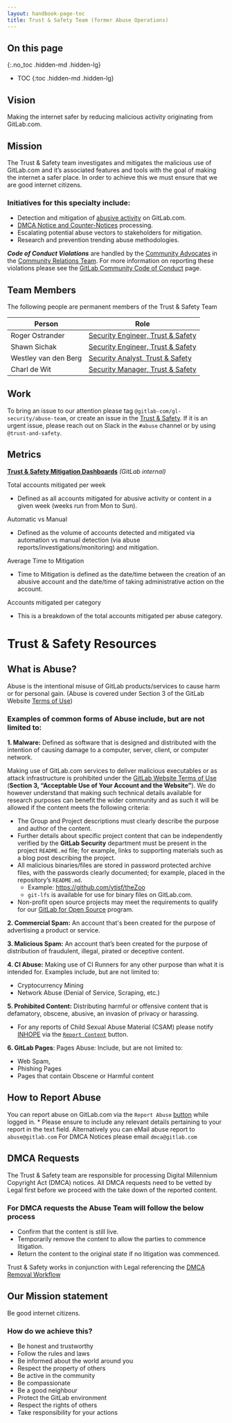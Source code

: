 ```yaml
---
layout: handbook-page-toc
title: Trust & Safety Team (former Abuse Operations)
---
```


## On this page
{:.no_toc .hidden-md .hidden-lg}

- TOC
{:toc .hidden-md .hidden-lg}

## Vision

Making the internet safer by reducing malicious activity originating from GitLab.com.
 
## Mission

The Trust & Safety team investigates and mitigates the malicious use of GitLab.com and it’s associated features and tools with the goal of making the internet a safer place. In order to achieve this we must ensure that we are good internet citizens. 
 
### Initiatives for this specialty include:

* Detection and mitigation of [abusive activity](#what-is-abuse) on GitLab.com.
* [DMCA Notice and Counter-Notices](#dmca-requests) processing.
* Escalating potential abuse vectors to stakeholders for mitigation.
* Research and prevention trending abuse methodologies.
 
***Code of Conduct Violations*** are handled by the [Community Advocates](/handbook/marketing/community-relations/community-advocacy/) in the [Community Relations Team](/handbook/marketing/community-relations/). For more information on reporting these violations please see the [GitLab Community Code of Conduct](https://about.gitlab.com/community/contribute/code-of-conduct/) page.

## Team Members

The following people are permanent members of the Trust & Safety Team

<table>
<thead>
<tr>
<th>Person</th>
<th>Role</th>
</tr>
</thead>
<tbody>
<tr>
<td>Roger Ostrander</td>
<td><a href="/job-families/engineering/security-engineer">Security Engineer, Trust & Safety</a></td>
</tr>
<tr>
<td>Shawn Sichak</td>
<td><a href="/job-families/engineering/security-engineer">Security Engineer, Trust & Safety</a></td>
</tr>
<tr>
<td>Westley van den Berg</td>
<td><a href="/job-families/engineering/security-analyst">Security Analyst, Trust & Safety</a></td>
</tr>
<tr>
<td>Charl de Wit</td>
<td><a href="/job-families/engineering/security-management">Security Manager, Trust & Safety</a></td>
</tr>
</tbody>
</table>
 
## Work

To bring an issue to our attention please tag `@gitlab-com/gl-security/abuse-team`, or create an issue in the [Trust & Safety](https://gitlab.com/gitlab-com/gl-security/abuse-team/abuse/-/issues/new?issue%5Bassignee_id%5D=&issue%5Bmilestone_id%5D=). If it is an urgent issue, please reach out on Slack in the `#abuse` channel or by using `@trust-and-safety`. 

## Metrics

**[Trust & Safety Mitigation Dashboards](https://app.periscopedata.com/app/gitlab/642878/WIP:-Abuse-Mitigation-Dashboard)** *(GitLab internal)*

Total accounts mitigated per week
  - Defined as all accounts mitigated for abusive activity or content in a given week (weeks run from Mon to Sun).

Automatic vs Manual
  - Defined as the volume of accounts detected and mitigated via automation vs manual detection (via abuse reports/investigations/monitoring) and mitigation. 

Average Time to Mitigation
  - Time to Mitigation is defined as the date/time between the creation of an abusive account and the date/time of taking administrative action on the account.  

Accounts mitigated per category
  - This is a breakdown of the total accounts mitigated per abuse category.
 
# Trust & Safety Resources
 
## What is Abuse?
Abuse is the intentional misuse of GitLab products/services to cause harm or for personal gain. (Abuse is covered under Section 3 of the GitLab Website [Terms of Use](/terms/#gitlab_com))

### Examples of common forms of Abuse include, but are not limited to:
 
**1. Malware:** Defined as software that is designed and distributed with the intention of causing damage to a computer, server, client, or computer network.

Making use of GitLab.com services to deliver malicious executables or as attack infrastructure is prohibited under the [GitLab Website Terms of Use](/terms/#gitlab_com) (**Section 3, “Acceptable Use of Your Account and the Website”**).
We do however understand that making such technical details available for research purposes can benefit the wider community and as such it will be allowed if the content meets the following criteria:
  - The Group and Project descriptions must clearly describe the purpose and author of the content.
  - Further details about specific project content that can be independently verified by the **GitLab Security** department must be present in the project `README.md` file; for example, links to supporting materials such as a blog post describing the project.
  - All malicious binaries/files are stored in password protected archive files, with the passwords clearly documented; for example, placed in the repository’s `README.md`.
     * Example: https://github.com/ytisf/theZoo
     * `git-lfs` is available for use for binary files on GitLab.com.
  - Non-profit open source projects may meet the requirements to qualify for our [GitLab for Open Source](/solutions/open-source/program/) program.

**2. Commercial Spam:** An account that's been created for the purpose of advertising a product or service.

**3. Malicious Spam:** An account that’s been created for the purpose of distribution of fraudulent, illegal, pirated or deceptive content.

**4. CI Abuse:** Making use of CI Runners for any other purpose than what it is intended for. Examples include, but are not limited to:
  - Cryptocurrency Mining
  - Network Abuse (Denial of Service, Scraping, etc.)


**5. Prohibited Content:** Distributing harmful or offensive content that is defamatory, obscene, abusive, an invasion of privacy or harassing.
  - For any reports of Child Sexual Abuse Material (CSAM) please notify [INHOPE](https://www.inhope.org/EN) via the [`Report Content`](https://www.inhope.org/EN#hotlineReferral) button.

**6. GitLab Pages**: Pages Abuse: Include, but are not limited to:
  - Web Spam,
  - Phishing Pages
  - Pages that contain Obscene or Harmful content
 
## How to Report Abuse
You can report abuse on GitLab.com via the `Report Abuse` [button](https://docs.gitlab.com/ee/user/abuse_reports.html) while logged in.
	* Please ensure to include any relevant details pertaining to your report in the text field.
Alternatively you can eMail abuse report to `abuse@gitlab.com`
For DMCA Notices please email `dmca@gitlab.com`
 
## DMCA Requests
 
The Trust & Safety team are responsible for processing Digital Millennium Copyright Act (DMCA) notices. All DMCA requests need to be vetted by Legal first before we proceed with the take down of the reported content. 
 
### For DMCA requests the Abuse Team will follow the below process
 
* Confirm that the content is still live.
* Temporarily remove the content to allow the parties to commence litigation.
* Return the content to the original state if no litigation was commenced.
 
Trust & Safety works in conjunction with Legal referencing the [DMCA Removal Workflow](/handbook/engineering/security/operations/abuse/dmca-removal-requests.html)
 
## Our Mission statement

Be good internet citizens.
 
### How do we achieve this? 

* Be honest and trustworthy
* Follow the rules and laws
* Be informed about the world around you
* Respect the property of others
* Be active in the community
* Be compassionate
* Be a good neighbour
* Protect the GitLab environment
* Respect the rights of others
* Take responsibility for your actions
 
